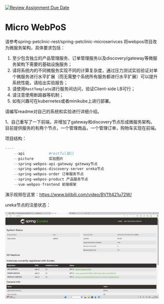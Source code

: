[![Review Assignment Due Date](https://classroom.github.com/assets/deadline-readme-button-24ddc0f5d75046c5622901739e7c5dd533143b0c8e959d652212380cedb1ea36.svg)](https://classroom.github.com/a/IMEm063v)
# Micro WebPoS 


请参考spring-petclinic-rest/spring-petclinic-microserivces 将webpos项目改为微服务架构，具体要求包括：
1. 至少包含独立的产品管理服务、订单管理服务以及discovery/gateway等微服务架构下需要的基础设施服务；
2. 请将系统内的不同微服务实现不同的计算复杂度，通过压力测试实验验证对单个微服务进行水平扩展（而无需整个系统所有服务都进行水平扩展）可以提升系统性能，请给出实验报告；
3. 请使用`RestTemplate`进行服务间访问，验证Client-side LB可行；
4. 请注意使用断路器等机制；
5. 如有兴趣可在kubernetes或者minikube上进行部署。

请编写readme对自己的系统和实验进行详细介绍。









1、自己重写了一下前端，并增加了gateway和discovery节点形成微服务架构。目前提供服务的有两个节点，一个管理商品，一个管理订单，购物车实现在前端。

项目结构：

```python
----
	--api 			#restful接口
	--picture		实验图片
    --spring-webpos-api-gateway gateway节点
    --spring-webpos-discovery-server ureka节点
    --spring-webpos-order 订单服务节点
    --spring-webpos-product 产品服务节点
    --vue-webpos-frontend 前端框架
```

演示视频在这里：https://www.bilibili.com/video/BV11t421u72W/

ureka节点的注册状态：

![register](./picture/register.png)

